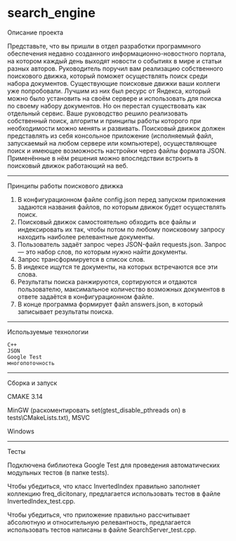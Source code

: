 # search_engine


Описание проекта

Представьте, что вы пришли в отдел разработки программного обеспечения недавно
созданного информационно-новостного портала, на котором каждый день выходят
новости о событиях в мире и статьи разных авторов. Руководитель поручил вам
реализацию собственного поискового движка, который поможет осуществлять поиск
среди набора документов.
Существующие поисковые движки ваши коллеги уже попробовали. Лучшим из них был
ресурс от Яндекса, который можно было установить на своём сервере и использовать
для поиска по своему набору документов. Но он перестал существовать как отдельный
сервис. Ваше руководство решило реализовать собственный поиск, алгоритм и
принципы работы которого при необходимости можно менять и развивать.
Поисковый движок должен представлять из себя консольное приложение
(исполняемый файл, запускаемый на любом сервере или компьютере),
осуществляющее поиск и имеющее возможность настройки через файлы формата
JSON. Применённые в нём решения можно впоследствии встроить в поисковый
движок работающий на веб.
________________________________________________________________________________

Принципы работы поискового движка 

1. В конфигурационном файле config.json перед запуском приложения задаются названия
файлов, по которым движок будет осуществлять поиск.
2. Поисковый движок самостоятельно обходить все файлы и
индексировать их так, чтобы потом по любому поисковому запросу находить наиболее
релевантные документы.
3. Пользователь задаёт запрос через JSON-файл requests.json. Запрос — это
набор слов, по которым нужно найти документы.
4. Запрос трансформируется в список слов.
5. В индексе ищутся те документы, на которых встречаются все эти слова.
6. Результаты поиска ранжируются, сортируются и отдаются пользователю,
максимальное количество возможных документов в ответе задаётся в
конфигурационном файле.
7. В конце программа формирует файл answers.json, в который записывает
результаты поиска.
___________________________________________________________________________________

Используемые технологии

    C++
    JSON
    Google Test
    многопоточность
____________________________________________________________________________________

Сборка и запуск

CMAKE 3.14

MinGW (раскоментировать set(gtest_disable_pthreads on) в tests\CMakeLists.txt), MSVC

Windows
____________________________________________________________________________________

Тесты

Подключена библиотека Google Test для проведения автоматических модульных тестов 
(в папке tests).

Чтобы убедиться, что класс InvertedIndex правильно заполняет коллекцию
freq_dicitonary, предлагается использовать тестов в файле InvertedIndex_test.cpp.

Чтобы убедиться, что приложение правильно рассчитывает абсолютную и
относительную релевантность, предлагается использовать тестов написаны в файле 
SearchServer_test.cpp.




